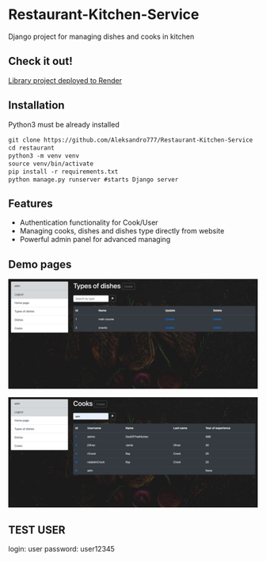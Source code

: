 # Restaurant-Kitchen-Service

Django project for managing dishes and cooks in kitchen

## Check it out!

[Library project deployed to Render](https://restaurant-kitchen-service-b3o3.onrender.com/)

## Installation

Python3 must be already installed

```shell 
git clone https://github.com/Aleksandro777/Restaurant-Kitchen-Service
cd restaurant
python3 -m venv venv
source venv/bin/activate
pip install -r requirements.txt 
python manage.py runserver #starts Django server
```

## Features

* Authentication functionality for Cook/User
* Managing cooks, dishes and dishes type directly from website
* Powerful admin panel for advanced managing 

## Demo pages

![img.png](img.png)

![img_1.png](img_1.png)

## TEST USER

login: user
password: user12345

